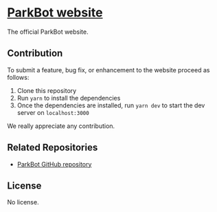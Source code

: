 # [ParkBot website](https://www.sotefinservice.com/)

The official ParkBot website.

## Contribution

To submit a feature, bug fix, or enhancement to the website proceed as follows:

1. Clone this repository
2. Run `yarn` to install the dependencies
3. Once the dependencies are installed, run `yarn dev` to start the dev server on `localhost:3000`

We really appreciate any contribution.

## Related Repositories

- [ParkBot GitHub repository](https://github.com/fabioriva/parkbot)

## License

No license.
